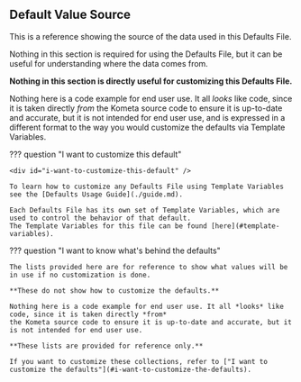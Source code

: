 ## Default Value Source

This is a reference showing the source of the data used in this Defaults File.

Nothing in this section is required for using the Defaults File, but it can be useful for understanding where the data comes from.

**Nothing in this section is directly useful for customizing this Defaults File.**

Nothing here is a code example for end user use. It all *looks* like code, since it is taken directly *from* the Kometa source code to ensure it is up-to-date and accurate, 
but it is not intended for end user use, and is expressed in a different format to the way you would customize the defaults via Template Variables.

??? question "I want to customize this default"

    <div id="i-want-to-customize-this-default" />

    To learn how to customize any Defaults File using Template Variables see the [Defaults Usage Guide](./guide.md).
    
    Each Defaults File has its own set of Template Variables, which are used to control the behavior of that default.
    The Template Variables for this file can be found [here](#template-variables).

??? question "I want to know what's behind the defaults"

    The lists provided here are for reference to show what values will be in use if no customization is done. 

    **These do not show how to customize the defaults.**
    
    Nothing here is a code example for end user use. It all *looks* like code, since it is taken directly *from* 
    the Kometa source code to ensure it is up-to-date and accurate, but it is not intended for end user use.

    **These lists are provided for reference only.**

    If you want to customize these collections, refer to ["I want to customize the defaults"](#i-want-to-customize-the-defaults).

